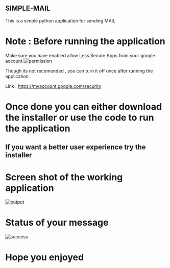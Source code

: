 ## SIMPLE-MAIL
This is a simple python application for sending MAIL
# Note : Before running the application 
Make sure you have enabled allow Less Secure Apps from your google account
![permission](https://user-images.githubusercontent.com/39863022/58754172-541d5b80-84e8-11e9-8887-9c5a720879b8.png)

Though its not recomended , you can turn it off once after running the application

Link : https://myaccount.google.com/security

# Once done you can either download the installer or use the code to run the application

## If you want a better user experience try the installer

# Screen shot of the working application

![output](https://user-images.githubusercontent.com/39863022/58754254-e07c4e00-84e9-11e9-9946-6bf06e338317.png)

# Status of your message

![success](https://user-images.githubusercontent.com/39863022/58754281-39e47d00-84ea-11e9-9b9c-7ee6e99cc017.png)

# Hope you enjoyed 
